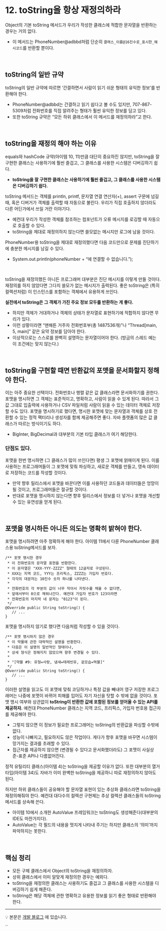 # 12. toString을 항상 재정의하라
Object의 기본 toString 메서드가 우리가 작성한 클래스에 적합한 문자열을 반환하는 경우는 거의 없다. 
- 이 메서드는 PhoneNumber@adbbd처럼 단순히 `클래스_이름@16진수로_표시한_해시코드`를 반환할 뿐이다.

<br>

## toString의 일반 규약
toString의 일반 규약에 따르면 ‘간결하면서 사람이 읽기 쉬운 형태의 유익한 정보’를 반환해야 한다.
- PhoneNumber@adbbd는 간결하고 읽기 쉽다고 볼 수도 있지만, 707-867-5309처럼 전화번호를 직접 알려주는 형태가 훨씬 유익한 정보를 담고 있다.
- 또한 toString 규약은 “모든 하위 클래스에서 이 메서드를 재정의하라”고 한다.

<br>

## toString을 재정의 해야 하는 이유
equals와 hashCode 규약(아이템 10, 11)만큼 대단히 중요하진 않지만, toString을 잘 구현한 클래스는 사용하기에 훨씬 즐겁고, 그 클래스를 사용한 시스템은 디버깅하기 쉽다.
- **toString을 잘 구현한 클래스는 사용하기에 훨씬 즐겁고, 그 클래스를 사용한 시스템은 디버깅하기 쉽다.**

toString 메서드는 객체를 println, printf, 문자열 연결 연산자(+), assert 구문에 넘길 때, 혹은 디버거가 객체를 출력할 때 자동으로 불린다. 우리가 직접 호출하지 않더라도 다른 어딘가에서 쓰일 거란 이야기다.
- 예컨대 우리가 작성한 객체를 참조하는 컴포넌트가 오류 메시지를 로깅할 때 자동으로 호출할 수 있다.
- toString을 제대로 재정의하지 않는다면 쓸모없는 메시지만 로그에 남을 것이다.

PhoneNumber용 toString을 제대로 재정의했다면 다음 코드만으로 문제를 진단하기에 충분한 메시지를 남길 수 있다.
- System.out.println(phoneNumber + “에 연결할 수 없습니다.”);

<br> 

toString을 재정의했든 아니든 프로그래머 대부분은 진단 메시지를 이렇게 만들 것이다. 재정의를 하지 않았다면 그다지 쓸모가 없는 메시지가 출력된다. 좋은 toString은 (특히 컬렉션처럼) 이 인스턴스를 포함하는 객체에서 유용하게 쓰인다. 

**실전에서 toString은 그 객체가 가진 주요 정보 모두를 반환하는 게 좋다.** 
- 하지만 객체가 거대하거나 객체의 상태가 문자열로 표현하기에 적합하지 않다면 무리가 있다.
- 이런 상황이라면 “맨해튼 거주자 전화번호부(총 1487536개)”나 “Thread[main, 5, main]” 같은 요약 정보를 담아야 한다.
- 이상적으로는 스스로를 완벽히 설명하는 문자열이어야 한다. (방금의 스레드 예는 이 조건에는 맞지 않는다.)

<br>

## toString을 구현할 때면 반환값의 포맷을 문서화할지 정해야 한다.
이는 아주 중요한 선택이다. 전화번호나 행렬 같은 값 클래스라면 문서화하기를 권한다. 포맷을 명시하면 그 객체는 표준적이고, 명확하고, 사람이 읽을 수 있게 된다. 따라서 그 값 그대로 입출력에 사용하거나 CSV 파일처럼 사람이 읽을 수 있는 데이터 객체로 저장할 수도 있다. 포맷을 명시하기로 했다면, 명시한 포맷에 맞는 문자열과 객체를 상호 전환할 수 있는 정적 팩터리나 생성자를 함께 제공해주면 좋다. 자바 플랫폼의 많은 값 클래스가 따르는 방식이기도 하다.
- BigInter, BigDecimal과 대부분의 기본 타입 클래스가 여기 해당한다.

### 단점도 있다.
포맷을 한번 명시하면 (그 클래스가 많이 쓰인다면) 평생 그 포맷에 얽매이게 된다. 이를 사용하는 프로그래머들이 그 포맷에 맞춰 파싱하고, 새로운 객체를 만들고, 영속 데이터로 저장하는 코드를 작성할 것이다. 
- 만약 향후 릴리스에서 포맷을 바꾼다면 이를 사용하던 코드들과 데이터들은 엉망이 될 것이고, 프로그래머들은 절규할 것이다.
- 반대로 포맷을 명시하지 않는다면 향후 릴리스에서 정보를 더 넣거나 포맷을 개선할 수 있는 유연성을 얻게 된다.

<br>

## 포맷을 명시하든 아니든 의도는 명확히 밝혀야 한다.
포맷을 명시하려면 아주 정확하게 해야 한다. 아이템 11에서 다룬 PhoneNumber 클래스용 toString메서드를 보자.

~~~ 
/** 포맷 명시한 경우
 * 이 전화번호의 문자열 표현을 반환한다.
 * 이 문자열은 "XXX-YYY-ZZZZ" 형태의 12글자로 구성된다.
 * XXX는 지역 코드, YYY는 프리픽스, ZZZZ는 가입자 번호다.
 * 각각의 대문자는 10진수 숫자 하나를 나타낸다.
 *
 * 전화번호의 각 부분의 값이 너무 작아서 자릿수를 채울 수 없다면,
 * 앞에서부터 0으로 채워나간다. 예컨대 가입자 번호가 123이라면
 * 전화번호의 마지막 네 문자는 "0123"이 된다.
 */
@Override public String toString() {
   // ...
}
~~~

포맷을 명시하지 않기로 했다면 다음처럼 작성할 수 있을 것이다.
~~~
/** 포맷 명시하지 않은 경우
 * 이 약물에 관한 대략적인 설명을 반환한다.
 * 다음은 이 설명의 일반적인 형태이나,
 * 상세 형식은 정해지지 않았으며 향후 변경될 수 있다.
 *
 * "[약물 #9: 유형=사랑, 냄새=테레빈유, 겉모습=먹물]"
 */
@Override public String toString() {
   // ...
}
~~~

이러한 설명을 읽고도 이 포맷에 맞춰 코딩하거나 특정 값을 빼내어 영구 저장한 프로그래머는 나중에 포맷이 바뀌어 피해를 입어도 자기 자신을 탓할 수 밖에 없을 것이다. 포맷 명시 여부와 상관없이 **toString이 반환한 값에 포함된 정보를 얻어올 수 있는 API를 제공하자.** 예컨대 PhoneNumber 클래스는 지역 코드, 프리픽스, 가입자 번호용 접근자를 제공해야 한다. 
- 그렇지 않으면 이 정보가 필요한 프로그래머는 toString의 반환값을 파싱할 수밖에 없다.
- 성능이 나빠지고, 필요하지도 않은 작업이다. 게다가 향후 포맷을 바꾸면 시스템이 망가지는 결과를 초래할 수 있다.
- 접근자를 제공하지 않으면 (변경될 수 있다고 문서화했더라도) 그 포맷이 사실상 준-표준 API나 다름없어진다.

정적 유틸리티 클래스(아이템 4)는 toString을 제공할 이유가 없다. 또한 대부분의 열거 타입(아이템 34)도 자바가 이미 완벽한 toString을 제공하니 따로 재정의하지 않아도 된다.

하지만 하위 클래스들이 공유해야 할 문자열 표현이 있는 추상화 클래스라면 toString을 재정의해줘야 한다. 예컨대 대다수의 컬렉션 구현체는 추상 컬렉션 클래스들의 toString 메서드를 상속해 쓴다.
- 아이템 10에서 소개한 AutoValue 프레임워크는 toString도 생성해준다(대부분의 IDE도 마찬가지다).
- AutoValue는 각 필드의 내용을 멋지게 나타내 주기는 하지만 클래스의 ‘의미’까지 파악하지는 못한다.

<br>

## 핵심 정리
- 모든 구체 클래스에서 Object의 toString을 재정의하자. 
- 상위 클래스에서 이미 알맞게 재정의한 경우는 예외다. 
- toString을 재정의한 클래스는 사용하기도 즐겁고 그 클래스를 사용한 시스템을 디버깅하기 쉽게 해준다. 
- toString은 해당 객체에 관한 명확하고 유용한 정보를 읽기 좋은 형태로 반환해야 한다.


--- 


💡 본문은 [개발 블로그](https://loosie.tistory.com/618) 에 있습니다.

``